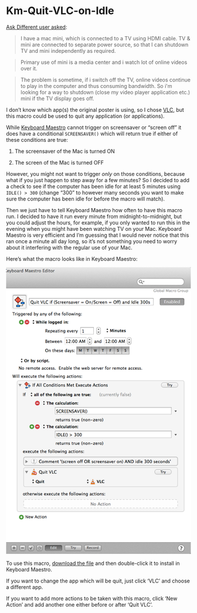 # Km-Quit-VLC-on-Idle #


[Ask Different user asked](http://apple.stackexchange.com/questions/118915/is-there-a-way-to-shutdown-mac-when-screen-is-turned-off):

> I have a mac mini, which is connected to a TV using HDMI cable. TV & mini are connected to separate power source, so that I can shutdown TV and mini independently as required.

> Primary use of mini is a media center and i watch lot of online videos over it.

> The problem is sometime, if i switch off the TV, online videos continue to play in the computer and thus consuming bandwidth. So i'm looking for a way to shutdown (close my video player application etc.) mini if the TV display goes off.

I don’t know which app(s) the original poster is using, so I chose [VLC][], but this macro could be used to quit any application (or applications).

While [Keyboard Maestro][] cannot trigger on screensaver or “screen off” it does have a conditional `SCREENSAVER()` which will return true if either of these conditions are true:

1.	The screensaver of the Mac is turned ON

2.	The screen of the Mac is turned OFF

However, you might not want to trigger *only* on those conditions, because what if you just happen to step away for a few minutes? So I decided to add a check to see if the computer has been idle for at least 5 minutes using `IDLE() > 300`  (change “300” to however many seconds you want to make sure the computer has been idle for before the macro will match).

Then we just have to tell Keyboard Maestro how often to have this macro run. I decided to have it run every minute from midnight-to-midnight, but you could adjust the hours, for example, if you only wanted to run this in the evening when you might have been watching TV on your Mac. Keyboard Maestro is very efficient and I’m guessing that I would never notice that this ran once a minute all day long, so it’s not something you need to worry about it interfering with the regular use of your Mac.

Here’s what the macro looks like in Keyboard Maestro:

![](screenshot.png)

To use this macro, [download the file](KM-Quit-VLC-idle-screensaver.kmmacros) and then double-click it to install in Keyboard Maestro.

If you want to change the app which will be quit, just click ‘VLC’ and choose a different app. 

If you want to add more actions to be taken with this macro, click ‘New Action’ and add another one either before or after ‘Quit VLC’.

[Keyboard Maestro]: http://www.keyboardmaestro.com/main/
[VLC]: http://www.videolan.org/vlc/index.html